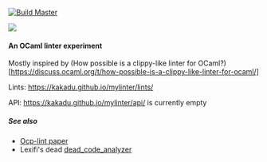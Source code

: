 [![Build Master](https://github.com/Kakadu/mylinter/actions/workflows/master.yml/badge.svg?branch=master)](https://github.com/Kakadu/mylinter/actions/workflows/master.yml)

[![](http://github-actions.40ants.com/Kakadu/mylinter/matrix.svg)](https://github.com/Kakadu/mylinter)

#### An OCaml linter experiment

Mostly inspired by (How possible is a clippy-like linter for OCaml?)[https://discuss.ocaml.org/t/how-possible-is-a-clippy-like-linter-for-ocaml/]

Lints: https://kakadu.github.io/mylinter/lints/

API: https://kakadu.github.io/mylinter/api/ is currently empty

##### See also

* [Ocp-lint paper](https://hal.inria.fr/hal-01352013/document)
* Lexifi's dead [dead_code_analyzer](https://github.com/LexiFi/dead_code_analyzer)
